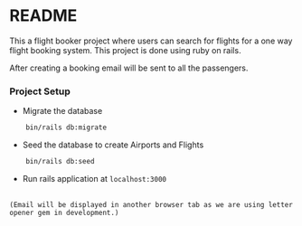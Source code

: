 # README

This a flight booker project where users can search for flights for a one way
flight booking system. This project is done using ruby on rails.

After creating a booking email will be sent to all the passengers.

### Project Setup

- Migrate the database 
```bash
    bin/rails db:migrate
```


- Seed the database to create Airports and Flights 
```bash
    bin/rails db:seed
```

- Run rails application at `localhost:3000`

\
`(Email will be displayed in another browser tab as we are using letter opener gem in development.) `